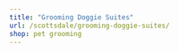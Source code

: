 ```yaml
---
title: "Grooming Doggie Suites"
url: /scottsdale/grooming-doggie-suites/
shop: pet grooming
---
```

